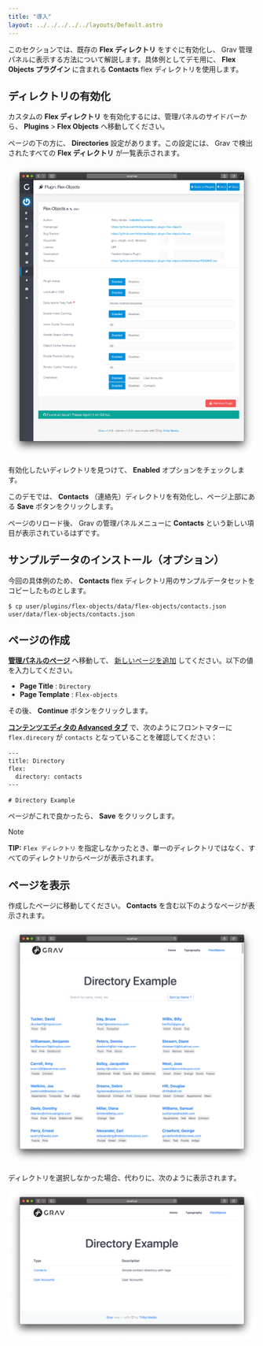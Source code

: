 ```yaml
---
title: "導入"
layout: ../../../../../layouts/Default.astro
---
```



このセクションでは、既存の **Flex ディレクトリ** をすぐに有効化し、 Grav 管理パネルに表示する方法について解説します。具体例としてデモ用に、 **Flex Objects プラグイン** に含まれる **Contacts** flex ディレクトリを使用します。

<h2 id="enabling-a-directory">ディレクトリの有効化</h2>

カスタムの **Flex ディレクトリ** を有効化するには、管理パネルのサイドバーから、 **Plugins** > **Flex Objects** へ移動してください。

ページの下の方に、 **Directories** 設定があります。この設定には、 Grav で検出されたすべての **Flex ディレクトリ** が一覧表示されます。

![Plugin Configuration](flex-objects-options.png)

有効化したいディレクトリを見つけて、 **Enabled** オプションをチェックします。

このデモでは、 **Contacts** （連絡先）ディレクトリを有効化し、ページ上部にある **Save** ボタンをクリックします。

ページのリロード後、 Grav の管理パネルメニューに **Contacts** という新しい項目が表示されているはずです。

<h2 id="install-sample-data-optional">サンプルデータのインストール（オプション）</h2>

今回の具体例のため、 **Contacts** flex ディレクトリ用のサンプルデータセットをコピーしたものとします。

```shell
$ cp user/plugins/flex-objects/data/flex-objects/contacts.json user/data/flex-objects/contacts.json
```

<h2 id="create-a-page">ページの作成</h2>

**[管理パネルのページ](../../../../05.admin-panel/03.page/)** へ移動して、 [新しいページを追加](../../../../05.admin-panel/03.page/#adding-new-pages) してください。以下の値を入力してください。

- **Page Title** : `Directory`
- **Page Template** : `Flex-objects`

その後、 **Continue** ボタンをクリックします。

**[コンテンツエディタの Advanced タブ](../02.views-edit/)** で、次のようにフロントマターに `flex.direcory` が `contacts` となっていることを確認してください：

```twig
---
title: Directory
flex:
  directory: contacts
---

# Directory Example
```

ページがこれで良かったら、 **Save** をクリックします。

> [!Note]  
> **TIP:** `Flex ディレクトリ` を指定しなかったとき、単一のディレクトリではなく、すべてのディレクトリからページが表示されます。

<h2 id="display-the-page">ページを表示</h2>

作成したページに移動してください。 **Contacts** を含む以下のようなページが表示されます。

![](flex-objects-site.png)

ディレクトリを選択しなかった場合、代わりに、次のように表示されます。

![](flex-objects-directory.png)

